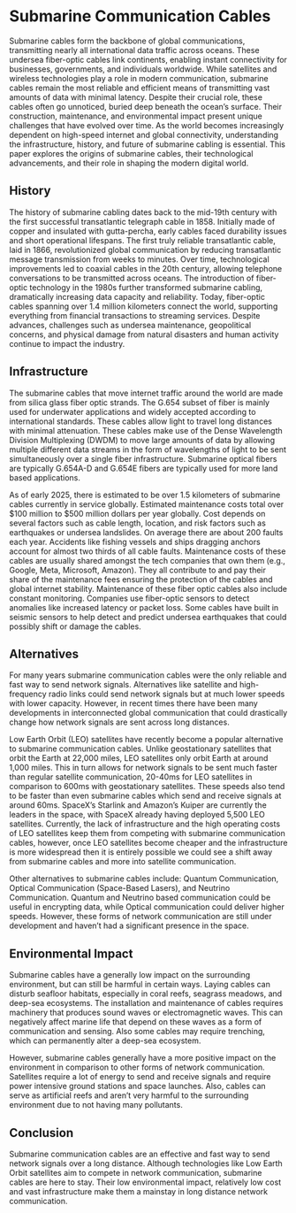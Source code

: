 # Submarine Communication Cables

Submarine cables form the backbone of global communications, transmitting nearly all international data traffic across oceans. These undersea fiber-optic cables link continents, enabling instant connectivity for businesses, governments, and individuals worldwide. While satellites and wireless technologies play a role in modern communication, submarine cables remain the most reliable and efficient means of transmitting vast amounts of data with minimal latency. Despite their crucial role, these cables often go unnoticed, buried deep beneath the ocean’s surface. Their construction, maintenance, and environmental impact present unique challenges that have evolved over time. As the world becomes increasingly dependent on high-speed internet and global connectivity, understanding the infrastructure, history, and future of submarine cabling is essential. This paper explores the origins of submarine cables, their technological advancements, and their role in shaping the modern digital world.

## History 

The history of submarine cabling dates back to the mid-19th century with the first successful transatlantic telegraph cable in 1858. Initially made of copper and insulated with gutta-percha, early cables faced durability issues and short operational lifespans. The first truly reliable transatlantic cable, laid in 1866, revolutionized global communication by reducing transatlantic message transmission from weeks to minutes. Over time, technological improvements led to coaxial cables in the 20th century, allowing telephone conversations to be transmitted across oceans. The introduction of fiber-optic technology in the 1980s further transformed submarine cabling, dramatically increasing data capacity and reliability. Today, fiber-optic cables spanning over 1.4 million kilometers connect the world, supporting everything from financial transactions to streaming services. Despite advances, challenges such as undersea maintenance, geopolitical concerns, and physical damage from natural disasters and human activity continue to impact the industry.

## Infrastructure

The submarine cables that move internet traffic around the world are made from silica glass fiber optic strands. The G.654 subset of fiber is mainly used for underwater applications and widely accepted according to international standards. These cables allow light to travel long distances with minimal attenuation. These cables make use of the Dense Wavelength Division Multiplexing (DWDM) to move large amounts of data by allowing multiple different data streams in the form of wavelengths of light to be sent simultaneously over a single fiber infrastructure. Submarine optical fibers are typically G.654A-D and G.654E fibers are typically used for more land based applications. 

As of early 2025, there is estimated to be over 1.5 kilometers of submarine cables currently in service globally. Estimated maintenance costs total over $100 million to $500 million dollars per year globally. Cost depends on several factors such as cable length, location, and risk factors such as earthquakes or undersea landslides. On average there are about 200 faults each year. Accidents like fishing vessels and ships dragging anchors account for almost two thirds of all cable faults. Maintenance costs of these cables are usually shared amongst the tech companies that own them (e.g., Google, Meta, Microsoft, Amazon). They all contribute to and pay their share of the maintenance fees ensuring the protection of the cables and global internet stability. Maintenance of these fiber optic cables also include constant monitoring. Companies use fiber-optic sensors to detect anomalies like increased latency or packet loss. Some cables have built in seismic sensors to help detect and predict undersea earthquakes that could possibly shift or damage the cables.  

## Alternatives

For many years submarine communication cables were the only reliable and fast way to send network signals. Alternatives like satellite and high-frequency radio links could send network signals but at much lower speeds with lower capacity. However, in recent times there have been many developments in interconnected global communication that could drastically change how network signals are sent across long distances.

Low Earth Orbit (LEO) satellites have recently become a popular alternative to submarine communication cables. Unlike geostationary satellites that orbit the Earth at 22,000 miles, LEO satellites only orbit Earth at around 1,000 miles. This in turn allows for network signals to be sent much faster than regular satellite communication, 20-40ms for LEO satellites in comparison to 600ms with geostationary satellites. These speeds also tend to be faster than even submarine cables which send and receive signals at around 60ms. SpaceX’s Starlink and Amazon’s Kuiper are currently the leaders in the space, with SpaceX already having deployed 5,500 LEO satellites. Currently, the lack of infrastructure and the high operating costs of LEO satellites keep them from competing with submarine communication cables, however, once LEO satellites become cheaper and the infrastructure is more widespread then it is entirely possible we could see a shift away from submarine cables and more into satellite communication.

Other alternatives to submarine cables include: Quantum Communication, Optical Communication (Space-Based Lasers), and Neutrino Communication. Quantum and Neutrino based communication could be useful in encrypting data, while Optical communication could deliver higher speeds. However, these forms of network communication are still under development and haven’t had a significant presence in the space.

## Environmental Impact

Submarine cables have a generally low impact on the surrounding environment, but can still be harmful in certain ways. Laying cables can disturb seafloor habitats, especially in coral reefs, seagrass meadows, and deep-sea ecosystems. The installation and maintenance of cables requires machinery that produces sound waves or electromagnetic waves. This can negatively affect marine life that depend on these waves as a form of communication and sensing. Also some cables may require trenching, which can permanently alter a deep-sea ecosystem. 

However, submarine cables generally have a more positive impact on the environment in comparison to other forms of network communication. Satellites require a lot of energy to send and receive signals and require power intensive ground stations and space launches. Also, cables can serve as artificial reefs and aren’t very harmful to the surrounding environment due to not having many pollutants.   

## Conclusion
	
Submarine communication cables are an effective and fast way to send network signals over a long distance. Although technologies like Low Earth Orbit satellites aim to compete in network communication, submarine cables are here to stay. Their low environmental impact, relatively low cost and vast infrastructure make them a mainstay in long distance network communication. 

